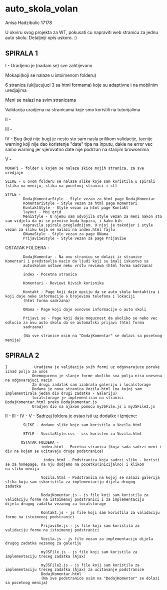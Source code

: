 # auto_skola_volan

Anisa Hadzibulic 17178

U okviru svog projekta za WT, pokusati cu napraviti web stranicu za jednu auto skolu. Detaljniji opis uskoro. :) 

##  SPIRALA 1

I - Uradjeno je (nadam se) sve zahtijevano 

Mokapi(koji se nalaze u istoimenom folderu) 

6 stranica (ukljucujuci 3 sa html formama) koje su adaptivne i na mobilnim uredjajima

Meni se nalazi na svim stranicama

Validacija uradjena na stranicama koje smo koristili na tutorijalima
    
II -

III -

IV - Bug (koji nije bug) je nesto sto sam nasla prilikom validacije, tacnije warning koji nije dao koristenje "date" tipa na inputu, dakle ne error vec samo warning jer vjerovatno date nije podrzan na starijim browserima

V - 

    MOKAPI - folder u kojem se nalaze skice mojih stranica, za sve uredjaje
    
    SLIKE - u ovom folderu se nalaze slike koje sam koristila u spirali (slika na meniju, slika na pocetnoj stranici i sl)
    
    STYLE -
            DodajKomentarStyle - Style vezan za html page DodajKomentar           
            KomentariStyle - Style vezan za html page Komentari           
            KontaktStyle - Style vezan za html page Kontakt            
            layout - Moj grid  
            MeniStyle - U njemu sam odvojila style vezan za meni nakon sto sam vidjela da mi se previse koda kopira, i kako bih   
            napravila spiralu preglednijom. U njoj je takodjer i style vezan za sliku koja se nalazi na index.html fajlu            
            ONamaStyle - Style vezan za page ONama          
            PrijaviSeStyle - Style vezan za page PrijaviSe 
            
   OSTATAK FOLDERA -
   
            DodajKomentar - Na ovu stranicu se dolazi iz stranice Komentari i predstavlja nacin da ljudi koji su imali iskustvo sa  
            autoskolom ostave neku vrstu reviewa (html forma sadrzana)
            
            index - Pocetna stranica
            
            Komentari - Reviewi bivsih korisnika
            
            Kontakt - Page koji daje opciju da se auto skola kontaktira i koji daje neke informacije o brojevima telefona i lokaciji  
            (html forma sadrzana)
            
            ONama - Page koji daje osnovne informacije o auto skoli 
            
            Prijavi se - Page koji daje mogucnost da ukoliko se neko vec odlucio za ovu auto skolu da se automatski prijavi (html forma
            sadrzana)
            
            (Na sve stranice osim na "DodajKomentar" se dolazi sa pocetnog menija) 
            

##  SPIRALA 2

    I            Uradjena je validacija svih formi uz odgovarajuce poruke iznad polja za unos
                Onemoguceno je slanje forme ukoliko sva polja nisu unesena na odgovarajuci nacin
                Za drugi zadatak sam izabrala galeriju i localstorage
                Dodana je nova stranica Vozila.html (na kojoj sam implementirala jedan dio drugi zadatka - Galeriju)
                localstorage je implementiran na stranici DodajKomentar.html preko DodajKomentar.js
                Uradjen dio sa ajaxom pomocu myJSFile.js i myJSFile2.js
II -
III -
IV -
V - 
            Sadrzaj foldera je ostao isti uz dodatke i izmjene:  
            
            SLIKE - dodane slike koje sam koristila u Vozila.html
            
            STYLE - VozilaStyle.css - css koristen za Vozila.html    
            
           OSTATAK FOLDERA -
                    index.html - Pocetna stranica (koja sada sadrzi meni i div na kojem se ucitavaju druge podstranice)
                    
                    _index.html - Podstranica koja sadrzi sliku - koristi se za homepage, na nju dodjemo na pocetku(inicijalno) i klikom                    na sliku menija
                    
                    Vozila.html - Podstranica na kojoj se nalazi galerija slika koju sam iskoristila za implementaciju dijela drugog                        zadatka
                    
                    DodajKomentar.js - js file koji sam koristila za validaciju forme na istoimenoj podstranici i za implementaciju                         dijela drugog zadatka vezanog za localstorage
                    
                    Kontakt.js - js file koji sam koristila za validaciju forme na istoimenoj podstranici
                    
                    PrijaviSe.js - js file koji sam koristila za validaciju forme na istoimenoj podstranici
                    
                    Vozila.js - js file vezan za implementaciju dijela drugog zadatka vezanog za galeriju
                    
                    myJSFile.js - js file koji sam koristila za implementaciju treceg zadatka (Ajax)
                    
                    myJSFile2.js - js file koji sam koristila za implementaciju treceg zadatka (Ajax) za ucitavanje podstranice 
                    DodajKomentar.html
                    (Na sve podstranice osim na "DodajKomentar" se dolazi sa pocetnog menija)
                    

